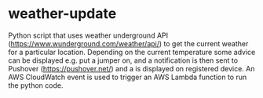 # weather-update
Python script that uses weather underground API (https://www.wunderground.com/weather/api/) to get the current weather for a particular location. Depending on the current temperature some advice can be displayed e.g. put a jumper on, and a notification is then sent to Pushover (https://pushover.net/) and a is displayed on registered device. An AWS CloudWatch event is used to trigger an AWS Lambda function to run the python code.

